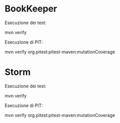 # BookKeeper
Esecuzione dei test:

mvn verify

Esecuzione di PIT:

mvn verify org.pitest:pitest-maven:mutationCoverage 


# Storm
Esecuzione dei test:

mvn verify

Esecuzione di PIT:

mvn verify org.pitest:pitest-maven:mutationCoverage
